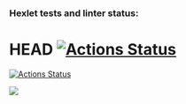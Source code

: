 ### Hexlet tests and linter status:
HEAD
[![Actions Status](https://github.com/DavidTsyganov/java-project-lvl1/workflows/hexlet-check/badge.svg)](https://github.com/DavidTsyganov/java-project-lvl1/actions)
=======
[![Actions Status](https://github.com/DavidTsyganov/java-project-lvl1/workflows/hexlet-check/badge.svg)](https://github.com/DavidTsyganov/java-project-lvl1/actions)

<a href="https://codeclimate.com/github/DavidTsyganov/java-project-lvl1/maintainability"><img src="https://api.codeclimate.com/v1/badges/0eaf51e0a944173a53da/maintainability" /></a>

